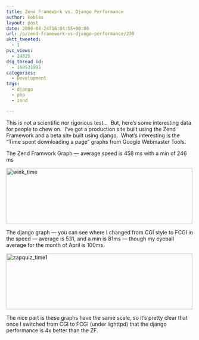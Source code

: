 ```yaml
---
title: Zend Framework vs. Django Performance
author: koblas
layout: post
date: 2009-04-24T16:04:55+00:00
url: /p/zend-framework-vs-django-performance/230
aktt_tweeted:
  - 1
pvc_views:
  - 24825
dsq_thread_id:
  - 160531995
categories:
  - Development
tags:
  - django
  - php
  - zend

---
```

This is not a scientific nor rigorious test&#8230;  But, here&#8217;s some interesting data for people to chew on.  I&#8217;ve got a production site built using the Zend Framework and a beta site built using django.  What&#8217;s interesting is the &#8220;Time spent downloading a page&#8221; graphs from Google Webmaster Tools.

The Zend Framwork Graph &#8212; average speed is 458 ms with a min of 246 ms

<img title="wink_time" src="/uploads/2009/04/wink_time.png" alt="wink_time" width="500" height="150"/>

The django graph &#8212; you can see where I changed from CGI style to FCGI in the speed &#8212; average is 531, and a min is 81ms &#8212; though my eyeball average for the month of April is 100ms.

<img src="/uploads/2009/04/zapquiz_time1.png" alt="zapquiz_time1" width="500" height="150" />

The nice part is these graphs have the same scale, so it&#8217;s pretty clear that once I switched from CGI to FCGI (under lighttpd) that the django performance is 4x better than the ZF.
